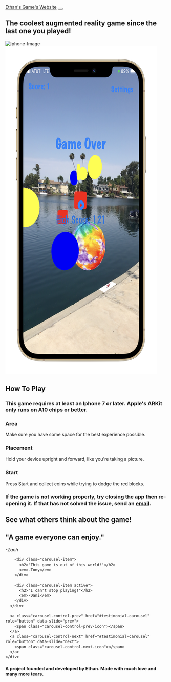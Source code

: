 <!DOCTYPE html>
<html lang="en" dir="ltr">

<head>
  <meta charset="utf-8">
  <title>Ethan's Game's Website</title>
  <link href="https://cdn.jsdelivr.net/npm/bootstrap@5.0.2/dist/css/bootstrap.min.css" rel="stylesheet" integrity="sha384-EVSTQN3/azprG1Anm3QDgpJLIm9Nao0Yz1ztcQTwFspd3yD65VohhpuuCOmLASjC" crossorigin="anonymous">
  <link rel="stylesheet" href="styles.css">
  <script src="https://kit.fontawesome.com/c954086212.js" crossorigin="anonymous"></script>
  <script src="https://code.jquery.com/jquery-3.4.1.slim.min.js" integrity="sha384-J6qa4849blE2+poT4WnyKhv5vZF5SrPo0iEjwBvKU7imGFAV0wwj1yYfoRSJoZ+n" crossorigin="anonymous"></script>
  <script src="https://cdn.jsdelivr.net/npm/popper.js@1.16.0/dist/umd/popper.min.js" integrity="sha384-Q6E9RHvbIyZFJoft+2mJbHaEWldlvI9IOYy5n3zV9zzTtmI3UksdQRVvoxMfooAo" crossorigin="anonymous"></script>
  <script src="https://stackpath.bootstrapcdn.com/bootstrap/4.4.1/js/bootstrap.min.js" integrity="sha384-wfSDF2E50Y2D1uUdj0O3uMBJnjuUD4Ih7YwaYd1iqfktj0Uod8GCExl3Og8ifwB6" crossorigin="anonymous"></script>
</head>

<body>
  <section class="title">
    <div class="container-fluid">
      <nav class="navbar navbar-expand-lg navbar-dark">
        <a class="navbar-brand" href="">Ethan's Game's Website</a>
        <button class="navbar-toggler" type="button" data-bs-toggle="collapse" data-bs-target="#navbarTogglerDemo02" aria-controls="navbarTogglerDemo02" aria-expanded="false" aria-label="Toggle navigation">
          <span class="navbar-toggler-icon"></span>
        </button>
        <div class="collapse navbar-collapse" id="navbarTogglerDemo02">
          <ul class="navbar-nav ms-auto">
        </div>
      </nav>
      <div class="row">
        <div class="col-lg-6">
          <h1>The coolest augmented reality game since the last one you played!</h1>
        </div>
        <div class="col-lg-6">
          <img class="img" src="images/gameImage.png" alt="iphone-Image">
          <img class="img" src="images/iphoneImage2.png" alt="iphone-Image-2"
        </div>
      </div>
    </div>
  </section>

  <section class="app-info">
    <h1 class="HowToPlay">How To Play</h1>
    <h3 class="disclaimer">This game requires at least an Iphone 7 or later. Apple's ARKit only runs on A10 chips or better.</h3>
    <div class="row">
      <div class="feature-box col-lg-4">
        <h3>Area</h3>
        <p>Make sure you have some space for the best experience possible.</p>
      </div>
      <div class="feature-box col-lg-4">
        <h3>Placement</h3>
        <p>Hold your device upright and forward, like you're taking a picture.</p>
      </div>
      <div class="feature-box col-lg-4">
        <h3>Start</h3>
        <p>Press Start and collect coins while trying to dodge the red blocks.</p>
      </div>
    </div>
    <div>
      <h3 class="help">If the game is not working properly, try closing the app then re-opening it. If that has not solved the issue, send an <a href="contact.html">email</a>.</h3>
    </div>
  </section>

  <section class="reviews">
    <h1 class="reviewsTitle">See what others think about the game!</h1>
    <div id="testimonial-carousel" class="carousel slide" date-bs-ride="carousel">
      <div class="carousel-inner">
        <div class="carousel-item">
          <h2>"A game everyone can enjoy."</h2>
          <em>-Zach</em>
        </div>

        <div class="carousel-item">
          <h2>"This game is out of this world!"</h2>
          <em>-Tony</em>
        </div>

        <div class="carousel-item active">
          <h2>"I can't stop playing!"</h2>
          <em>-Dani</em>
        </div>
      </div>

      <a class="carousel-control-prev" href="#testimonial-carousel" role="button" data-slide="prev">
        <span class="carousel-control-prev-icon"></span>
      </a>
      <a class="carousel-control-next" href="#testimonial-carousel" role="button" data-slide="next">
        <span class="carousel-control-next-icon"></span>
      </a>
    </div>


  </section>

  <section class="index">
    <div class="row">
    </div>
    <h4 class="ending">A project founded and developed by Ethan. Made with much love and many more tears.</h4>
  </section>

</body>

</html>
